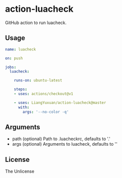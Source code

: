 # action-luacheck
GitHub action to run luacheck.

## Usage

```yml
name: luacheck

on: push

jobs:
  luacheck:

    runs-on: ubuntu-latest

    steps:
    - uses: actions/checkout@v1

    - uses: LiangYuxuan/action-luacheck@master
      with:
        args: '--no-color -q'
```

## Arguments

* path
  (optional) Path to .luacheckrc, defaults to '.'
* args
  (optional) Arguments to luacheck, defaults to ''

## License
The Unlicense
